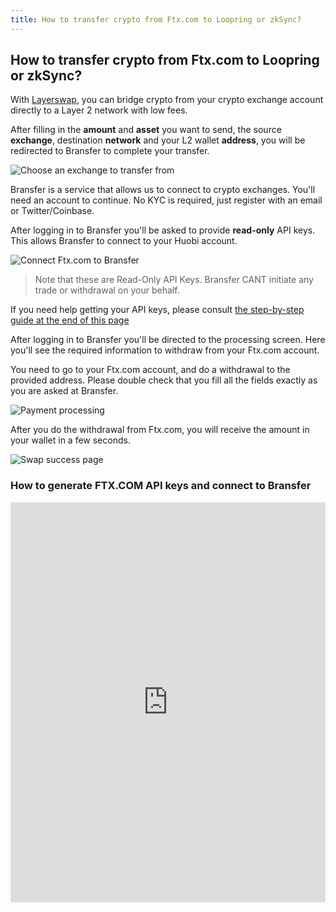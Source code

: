 ```yaml
---
title: How to transfer crypto from Ftx.com to Loopring or zkSync?
---
```


## How to transfer crypto from Ftx.com to Loopring or zkSync?

With [Layerswap](/), you can bridge crypto from your crypto exchange account directly to a Layer 2 network with low fees. <br />

After filling in the **amount** and **asset** you want to send, the source **exchange**, destination **network** and your L2 wallet **address**, you will be redirected to Bransfer to complete your transfer.

![Choose an exchange to transfer from](/images/bransfer_choose_exchange.png)

Bransfer is a service that allows us to connect to crypto exchanges.
You'll need an account to continue. No KYC is required, just register with an email or Twitter/Coinbase.

After logging in to Bransfer you'll be asked to provide **read-only** API keys. This allows Bransfer to connect to your Huobi account.  

![Connect Ftx.com to Bransfer](/images/ftxcom_connect_bransfer.png)
> Note that these are Read-Only API Keys. Bransfer CANT initiate any trade or withdrawal on your behalf.

If you need help getting your API keys, please consult [the step-by-step guide at the end of this page](#how-to-generate-ftxcom-api-keys-and-connect-to-bransfer)

After logging in to Bransfer you'll be directed to the processing screen.
Here you'll see the required information to withdraw from your Ftx.com account. <br />

You need to go to your Ftx.com account, and do a withdrawal to the provided address.
Please double check that you fill all the fields exactly as you are asked at Bransfer.

![Payment processing](/images/ftxcom_payment_processing.png)

After you do the withdrawal from Ftx.com, you will receive the amount in your wallet in a few seconds.

![Swap success page](/images/swap_success.png)

### How to generate FTX.COM API keys and connect to Bransfer

<iframe src="https://scribehow.com/embed/Connect_FTX.COM_account_to_Bransfer__JYwcfen8SO-kwHb7Zs1q7g" width="100%" height="640" allowFullScreen frameBorder="0"></iframe>